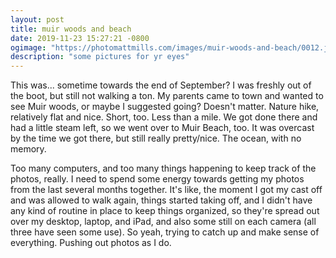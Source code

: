 ```yaml
---
layout: post
title: muir woods and beach
date: 2019-11-23 15:27:21 -0800
ogimage: "https://photomattmills.com/images/muir-woods-and-beach/0012.jpg"
description: "some pictures for yr eyes"
---
```


This was... sometime towards the end of September? I was freshly out of the boot, but still not walking a ton. My parents came to town and wanted to see Muir woods, or maybe I suggested going? Doesn't matter. Nature hike, relatively flat and nice. Short, too. Less than a mile. We got done there and had a little steam left, so we went over to Muir Beach, too. It was overcast by the time we got there, but still really pretty/nice. The ocean, with no memory.

Too many computers, and too many things happening to keep track of the photos, really. I need to spend some energy towards getting my photos from the last several months together. It's like, the moment I got my cast off and was allowed to walk again, things started taking off, and I didn't have any kind of routine in place to keep things organized, so they're spread out over my desktop, laptop, and iPad, and also some still on each camera (all three have seen some use). So yeah, trying to catch up and make sense of everything. Pushing out photos as I do.

<span style="display:block;" class="center">
  <img src='https://photomattmills.com/images/muir-woods-and-beach/0001.jpg' alt="">
<span class="caption"></span>
<img src='https://photomattmills.com/images/muir-woods-and-beach/0002.jpg' alt="">
<span class="caption"></span>
<img src='https://photomattmills.com/images/muir-woods-and-beach/0003.jpg' alt="">
<span class="caption"></span>
<img src='https://photomattmills.com/images/muir-woods-and-beach/0004.jpg' alt="">
<span class="caption"></span>
<img src='https://photomattmills.com/images/muir-woods-and-beach/0005.jpg' alt="">
<span class="caption"></span>
<img src='https://photomattmills.com/images/muir-woods-and-beach/0006.jpg' alt="">
<span class="caption"></span>
<img src='https://photomattmills.com/images/muir-woods-and-beach/0007.jpg' alt="">
<span class="caption"></span>
<img src='https://photomattmills.com/images/muir-woods-and-beach/0008.jpg' alt="">
<span class="caption"></span>
<img src='https://photomattmills.com/images/muir-woods-and-beach/0009.jpg' alt="">
<span class="caption"></span>
<img src='https://photomattmills.com/images/muir-woods-and-beach/0010.jpg' alt="">
<span class="caption"></span>
<img src='https://photomattmills.com/images/muir-woods-and-beach/0011.jpg' alt="">
<span class="caption"></span>
<img src='https://photomattmills.com/images/muir-woods-and-beach/0012.jpg' alt="">
<span class="caption"></span>
<img src='https://photomattmills.com/images/muir-woods-and-beach/0013.jpg' alt="">
<span class="caption"></span>
<img src='https://photomattmills.com/images/muir-woods-and-beach/0014.jpg' alt="">
<span class="caption"></span>
</span>
